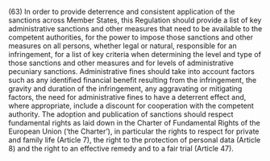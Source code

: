 (63) In order to provide deterrence and consistent application of the sanctions across Member States, this Regulation should provide a list of key administrative sanctions and other measures that need to be available to the competent authorities, for the power to impose those sanctions and other measures on all persons, whether legal or natural, responsible for an infringement, for a list of key criteria when determining the level and type of those sanctions and other measures and for levels of administrative pecuniary sanctions. Administrative fines should take into account factors such as any identified financial benefit resulting from the infringement, the gravity and duration of the infringement, any aggravating or mitigating factors, the need for administrative fines to have a deterrent effect and, where appropriate, include a discount for cooperation with the competent authority. The adoption and publication of sanctions should respect fundamental rights as laid down in the Charter of Fundamental Rights of the European Union (‘the Charter’), in particular the rights to respect for private and family life (Article 7), the right to the protection of personal data (Article 8) and the right to an effective remedy and to a fair trial (Article 47).
